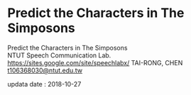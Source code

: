 # Predict the Characters in The Simposons 
Predict the Characters in The Simposons <br />
NTUT Speech Communication Lab. <br />    https://sites.google.com/site/speechlabx/ 
TAI-RONG, CHEN <t106368030@ntut.edu.tw> <br />

updata date : 2018-10-27 <br />
